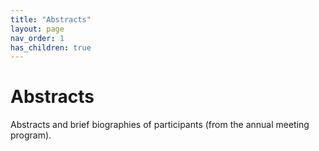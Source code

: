 ```yaml
---
title: "Abstracts"
layout: page
nav_order: 1
has_children: true
---
```


# Abstracts

Abstracts and brief biographies of participants (from the annual meeting program).
